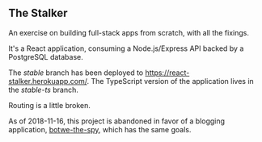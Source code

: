 ## The Stalker

An exercise on building full-stack apps from scratch, with all the fixings.

It's a React application, consuming a Node.js/Express API backed by a PostgreSQL database.

The _stable_ branch has been deployed to https://react-stalker.herokuapp.com/. The TypeScript version of the application lives in the _stable-ts_ branch.

Routing is a little broken.

As of 2018-11-16, this project is abandoned in favor of a blogging application, [botwe-the-spy](https://github.com/amcooper/botwe-the-spy), which has the same goals.
